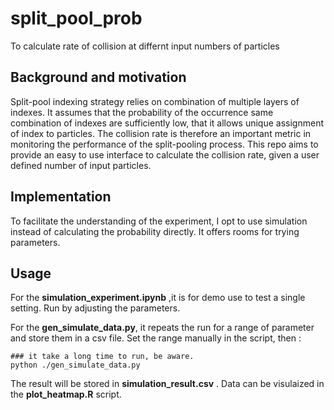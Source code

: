 # split_pool_prob
To calculate rate of collision at differnt input numbers of particles
## Background and motivation
Split-pool indexing strategy relies on combination of multiple layers of indexes. It assumes that the probability of the occurrence same combination of indexes are sufficiently low, that it allows unique assignment of index to particles. The collision rate is therefore an important metric in monitoring the performance of the split-pooling process.
This repo aims to provide an easy to use interface to calculate the collision rate, given a user defined number of input particles. 

## Implementation 
To facilitate the understanding of the experiment, I opt to use simulation instead of calculating the probability directly. It offers rooms for trying parameters. 

## Usage
For the __simulation_experiment.ipynb__ ,it is for demo use to test a single setting. Run by adjusting the parameters.

For the __gen_simulate_data.py__, it repeats the run for a range of parameter and store them in a csv file. Set the range manually in the script, then : 
```
### it take a long time to run, be aware.
python ./gen_simulate_data.py
```
The result will be stored in __simulation_result.csv__ . Data can be visulaized in the __plot_heatmap.R__ script. 
